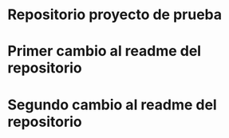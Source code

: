 # Repositorio proyecto de prueba
# Primer cambio al readme del repositorio
# Segundo cambio al readme del repositorio 
